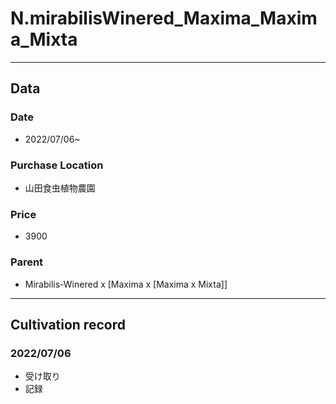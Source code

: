 # N.mirabilisWinered_Maxima_Maxima_Mixta
---
## **Data**

### Date  
* 2022/07/06~
### Purchase Location
* 山田食虫植物農園
### Price
* 3900
### Parent
* Mirabilis-Winered x [Maxima x [Maxima x Mixta]]
---
## **Cultivation record**
### 2022/07/06
- 受け取り
- 記録

